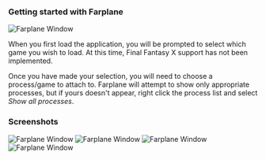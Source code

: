 ### Getting started with Farplane

![Farplane Window](http://i.imgur.com/NJj2oxj.png)


When you first load the application, you will be prompted to select which game you wish to
load. At this time, Final Fantasy X support has not been implemented.

Once you have made your selection, you will need to choose a process/game to attach to. Farplane
will attempt to show only appropriate processes, but if yours doesn't appear, right click the
process list and select *Show all processes*.

### Screenshots
![Farplane Window](http://i.imgur.com/NJj2oxj.png)
![Farplane Window](http://i.imgur.com/NJj2oxj.png)
![Farplane Window](http://i.imgur.com/NJj2oxj.png)
![Farplane Window](http://i.imgur.com/NJj2oxj.png)
